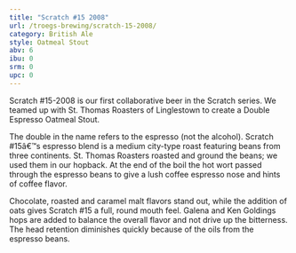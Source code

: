 ```yaml
---
title: "Scratch #15 2008"
url: /troegs-brewing/scratch-15-2008/
category: British Ale
style: Oatmeal Stout
abv: 6
ibu: 0
srm: 0
upc: 0
---
```

Scratch #15-2008 is our first collaborative beer in the Scratch series. We teamed up with St. Thomas Roasters of Linglestown to create a Double Espresso Oatmeal Stout.

The double in the name refers to the espresso (not the alcohol). Scratch #15â€™s espresso blend is a medium city-type roast featuring beans from three continents. St. Thomas Roasters roasted and ground the beans; we used them in our hopback. At the end of the boil the hot wort passed through the espresso beans to give a lush coffee espresso nose and hints of coffee flavor.

Chocolate, roasted and caramel malt flavors stand out, while the addition of oats gives Scratch #15 a full, round mouth feel. Galena and Ken Goldings hops are added to balance the overall flavor and not drive up the bitterness. The head retention diminishes quickly because of the oils from the espresso beans.
